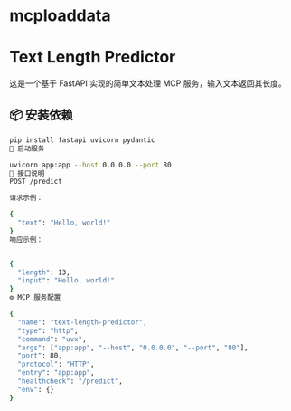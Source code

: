 # mcploaddata

# Text Length Predictor

这是一个基于 FastAPI 实现的简单文本处理 MCP 服务，输入文本返回其长度。

## 📦 安装依赖

```bash
pip install fastapi uvicorn pydantic
🚀 启动服务

uvicorn app:app --host 0.0.0.0 --port 80
📡 接口说明
POST /predict

请求示例：

{
  "text": "Hello, world!"
}
响应示例：


{
  "length": 13,
  "input": "Hello, world!"
}
⚙️ MCP 服务配置

{
  "name": "text-length-predictor",
  "type": "http",
  "command": "uvx",
  "args": ["app:app", "--host", "0.0.0.0", "--port", "80"],
  "port": 80,
  "protocol": "HTTP",
  "entry": "app:app",
  "healthcheck": "/predict",
  "env": {}
}
